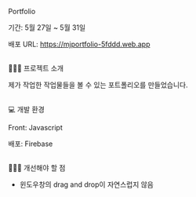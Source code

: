 Portfolio

기간: 5월 27일 ~ 5월 31일

 배포 URL: https://mjportfolio-5fddd.web.app
 
## 
👩🏼‍🏫 프로젝트 소개

제가 작업한 작업물들을 볼 수 있는 포트폴리오를 만들었습니다.

##

💻 개발 환경

Front: Javascript

배포: Firebase

##

👩🏼‍🔧 개선해야 할 점

- 윈도우창의 drag and drop이 자연스럽지 않음
  





